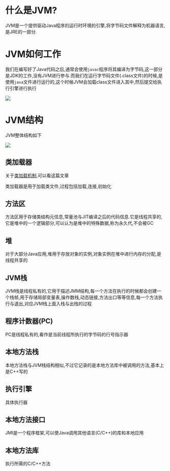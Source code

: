 # 什么是JVM?

JVM是一个提供驱动Java程序的运行时环境的引擎,将字节码文件解释为机器语言,是JRE的一部分.

# JVM如何工作

我们在编写好了Java代码之后,通常会使用`javac`程序将其编译为字节码,这一部分是JDK的工作,没有JVM进行参与.而我们在运行字节码文件(.class文件)的时候,是使用`java`文件进行运行的,这个时候JVM会加载class文件进入其中,然后提交给执行引擎进行执行

![](http://imageblog.boyn.top/202001311123_445.png)

# JVM结构

JVM整体结构如下

![](http://imageblog.boyn.top/202001311125_763.png)

## 类加载器

关于[类加载机制](类加载.md),可以看这篇文章

类加载器是用于加载类文件,过程包括加载,连接,初始化

## 方法区

方法区用于存储类结构元信息,常量池与JIT编译之后的代码信息.它是线程共享的,它是堆中的一个逻辑部分,可以认为是堆中的特殊数据,称为永久代,不会被GC

## 堆

对于大部分Java应用,堆用于存放对象的实例,对象实例在堆中进行内存的分配,是线程共享的

## JVM栈

JVM栈是线程私有的,它用于描述JMM结构,每一个方法在执行的时候都会创建一个栈帧,用于存储局部变量表,操作数栈,动态链接,方法出口等等信息,每一个方法执行与退出,对应JVM栈上面入栈与出栈的过程

## 程序计数器(PC)

PC是线程私有的,看作是当前线程所执行的字节码的行号指示器

## 本地方法栈

本地方法栈与JVM栈结构相似,不过它记录的是本地方法库中被调用的方法,基本上是C++写的

## 执行引擎

具体执行器

## 本地方法接口

JMI是一个程序框架,可以使Java调用其他语言(C/C++)的库和本地应用

## 本地方法库

执行所需的C/C++方法